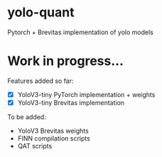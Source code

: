 # yolo-quant
Pytorch + Brevitas implementation of yolo models

# Work in progress...
Features added so far:
- [x] YoloV3-tiny PyTorch implementation + weights
- [x] YoloV3-tiny Brevitas implementation 

To be added:
- YoloV3 Brevitas weights
- FINN compilation scripts
- QAT scripts
